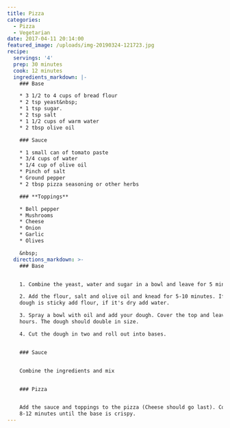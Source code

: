 ```yaml
---
title: Pizza
categories:
  - Pizza
  - Vegetarian
date: 2017-04-11 20:14:00
featured_image: /uploads/img-20190324-121723.jpg
recipe:
  servings: '4'
  prep: 30 minutes
  cook: 12 minutes
  ingredients_markdown: |-
    ### Base

    * 3 1/2 to 4 cups of bread flour
    * 2 tsp yeast&nbsp;
    * 1 tsp sugar.
    * 2 tsp salt
    * 1 1/2 cups of warm water
    * 2 tbsp olive oil

    ### Sauce

    * 1 small can of tomato paste
    * 3/4 cups of water
    * 1/4 cup of olive oil
    * Pinch of salt
    * Ground pepper
    * 2 tbsp pizza seasoning or other herbs

    ### **Toppings**

    * Bell pepper
    * Mushrooms
    * Cheese
    * Onion
    * Garlic
    * Olives

    &nbsp;
  directions_markdown: >-
    ### Base


    1. Combine the yeast, water and sugar in a bowl and leave for 5 minutes.

    2. Add the flour, salt and olive oil and knead for 5-10 minutes. If the
    dough is sticky add flour, if it's dry add water.

    3. Spray a bowl with oil and add your dough. Cover the top and leave for 5-8
    hours. The dough should double in size.

    4. Cut the dough in two and roll out into bases.


    ### Sauce


    Combine the ingredients and mix


    ### Pizza


    Add the sauce and toppings to the pizza (Cheese should go last). Cook for
    8-12 minutes until the base is crispy.
---
```



